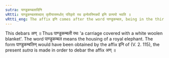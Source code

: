 ```yaml
---
sutra: पाण्डुकम्बलादिनि
vRtti: पाण्डुकम्बलशब्दात् तृतीयासमर्धात् परिवृतो रथ इत्येतस्मिन्नर्थे इनि प्रत्ययो भवति ॥
vRtti_eng: The affix इनि comes after the word पाण्डुकम्बल, being in the third case in construction, in the sense of 'surrounded', the thing so surrounded being 'a chariot'.
---
```

This debars अण् ॥ Thus पाण्डुकम्बली रथः 'a carriage covered with a white woolen blanket'. The word पाण्डुकम्बल means the housing of a royal elephant. The form पाण्डुकम्बलिन् would have been obtained by the affix इनि of (V. 2. 115), the present _sutra_ is made in order to debar the affix अण् ॥
